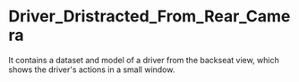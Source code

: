 # Driver_Dristracted_From_Rear_Camera
It contains a dataset and model of a driver from the backseat view, which shows the driver's actions in a small window.
